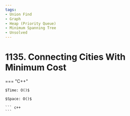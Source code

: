 ```yaml
---
tags:
- Union Find
- Graph
- Heap (Priority Queue)
- Minimum Spanning Tree
- Unsolved
---
```



# 1135. Connecting Cities With Minimum Cost

=== "C++"

    $Time: O()$

    $Space: O()$

    ``` c++
    ```